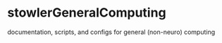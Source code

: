 stowlerGeneralComputing
=======================

documentation, scripts, and configs for general (non-neuro) computing
